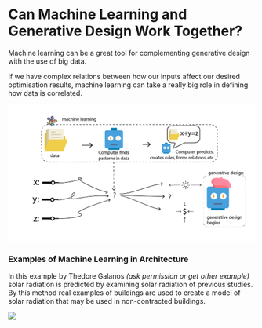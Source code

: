 # Can Machine Learning and Generative Design Work Together?

Machine learning can be a great tool for complementing generative design with the use of big data.

If we have complex relations between how our inputs affect our desired optimisation results, machine learning can take a really big role in defining how data is correlated.

<img src="../../assets/nextsteps/mlandgd.png"/>

### Examples of Machine Learning in Architecture

In this example by Thedore Galanos _\(ask permission or get other example\)_  solar radiation is predicted by examining solar radiation of previous studies. By this method real examples of buildings are used to create a model of solar radiation that may be used in non-contracted buildings.

<img src="../../assets/nextsteps/AC_CIL.png"/>